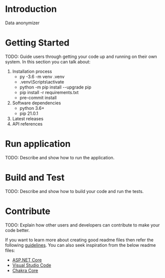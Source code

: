 # Introduction 
Data anonymizer

# Getting Started
TODO: Guide users through getting your code up and running on their own system. In this section you can talk about:
1.	Installation process
	- py -3.6 -m venv .venv
	- .venv\Scripts\activate
	- python -m pip install --upgrade pip
	- pip install -r requirements.txt
	- pre-commit install
2.	Software dependencies
	- python 3.6+
    - pip 21.0.1
3.	Latest releases
4.	API references

# Run application
TODO: Describe and show how to run the application. 

# Build and Test
TODO: Describe and show how to build your code and run the tests. 

# Contribute
TODO: Explain how other users and developers can contribute to make your code better. 

If you want to learn more about creating good readme files then refer the following [guidelines](https://docs.microsoft.com/en-us/azure/devops/repos/git/create-a-readme?view=azure-devops). You can also seek inspiration from the below readme files:
- [ASP.NET Core](https://github.com/aspnet/Home)
- [Visual Studio Code](https://github.com/Microsoft/vscode)
- [Chakra Core](https://github.com/Microsoft/ChakraCore)